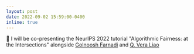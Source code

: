 ```yaml
---
layout: post
date: 2022-09-02 15:59:00-0400
inline: true
---
```


:pencil: I will be co-presenting the NeurIPS 2022 tutorial "Algorithmic Fairness: at the Intersections" alongside [Golnoosh Farnadi](https://gfarnadi.github.io/) and [Q. Vera Liao](http://qveraliao.com/)
